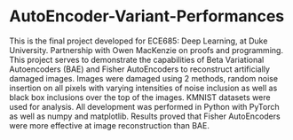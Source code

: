 # AutoEncoder-Variant-Performances
This is the final project developed for ECE685: Deep Learning, at Duke University. Partnership with Owen MacKenzie on proofs and programming. This project serves to demonstrate the capabilities of Beta Variational Autoencoders (BAE) and Fisher AutoEncoders to reconstruct artificially damaged images. Images were damaged using 2 methods, random noise insertion on all pixels with varying intensities of noise inclusion as well as black box inclusions over the top of the images. KMNIST datasets were used for analysis. All development was performed in Python with PyTorch as well as numpy and matplotlib. 
Results proved that Fisher AutoEncoders were more effective at image reconstruction than BAE.
